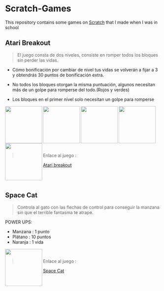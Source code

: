 # Scratch-Games
This repository contains some games on [Scratch](https://scratch.mit.edu/) that I made when I was in school

## Atari Breakout 
>  El juego consta de dos niveles, consiste en romper todos los bloques sin perder las vidas.

- Cómo bonificación por cambiar de nivel tus vidas se volverán a fijar a 3 y obtendrás 30 puntos de bonificación extra.

- No todos los bloques otorgan la misma puntuación, algunos necesitan más de un golpe para romperse del todo.(Rojos y verdes)

- Los bloques en el primer nivel solo necesitan un golpe para romperse

<img align="left" width="120" height="120" src="https://user-images.githubusercontent.com/71594504/97096174-8e9d1080-1668-11eb-980c-a53b6e4b739f.PNG">
<img align="left" width="120" height="120" src="https://user-images.githubusercontent.com/71594504/97096175-8fce3d80-1668-11eb-950a-3867c8ab860f.PNG">
<img align="left" width="120" height="120" src="https://user-images.githubusercontent.com/71594504/97096176-90ff6a80-1668-11eb-9fab-0051725d5324.PNG">
<img align="left" width="120" height="120" src="https://user-images.githubusercontent.com/71594504/97428839-d9dc4b00-1916-11eb-9353-147c2ff632c2.PNG">
<img align="left" width="120" height="120" src="https://user-images.githubusercontent.com/71594504/97096224-403c4180-1669-11eb-87d4-600d35346edf.PNG">

&emsp;
> Enlace al juego :

[Atari breakout](https://scratch.mit.edu/projects/134903866)

<br>
<br>

## Space Cat 

>Controla al gato con las flechas de control para conseguir la manzana sin que el terrible fantasma te atrape.

POWER UPS:

- Manzana : 1 punto
- Plátano : 10 puntos
- Naranja : 1 vida

<img align="left" width="120" height="120" src="https://user-images.githubusercontent.com/71594504/97096229-4a5e4000-1669-11eb-92e4-cf16d94135a7.PNG">

&emsp;
> Enlace al juego : &emsp;

[Space Cat](https://scratch.mit.edu/projects/86909411)


